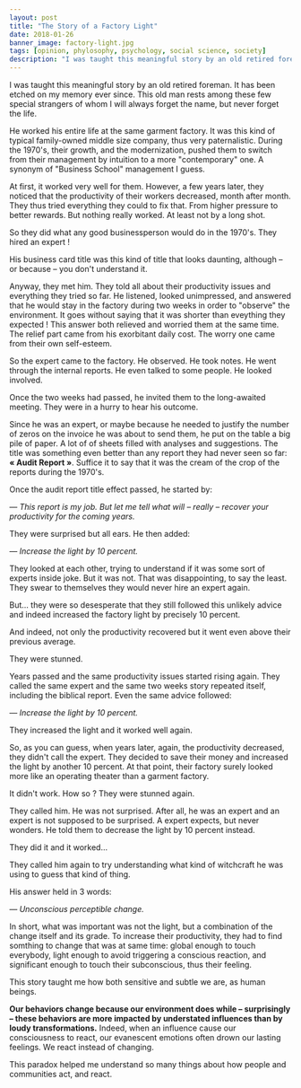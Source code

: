 ```yaml
---
layout: post
title: "The Story of a Factory Light"
date: 2018-01-26
banner_image: factory-light.jpg
tags: [opinion, phylosophy, psychology, social science, society]
description: "I was taught this meaningful story by an old retired foreman. It has been etched on my memory ever since. This old man rests among these few special strangers of whom I will always forget the name, but never forget the life. He worked his entire life at the same garment factory. It was this kind of typical family-owned middle size company, thus very paternalistic."
---
```


I was taught this meaningful story by an old retired foreman. It has been etched on my memory ever since. This old man rests among these few special strangers of whom I will always forget the name, but never forget the life.

<!--more-->

He worked his entire life at the same garment factory. It was this kind of typical family-owned middle size company, thus very paternalistic. During the 1970's, their growth, and the modernization, pushed them to switch from their management by intuition to a more "contemporary" one. A synonym of "Business School" management I guess.

At first, it worked very well for them. However, a few years later, they noticed that the productivity of their workers decreased, month after month. They thus tried everything they could to fix that. From higher pressure to better rewards. But nothing really worked. At least not by a long shot.

So they did what any good businessperson would do in the 1970's. They hired an expert !

His business card title was this kind of title that looks daunting, although – or because – you don't understand it.

Anyway, they met him. They told all about their productivity issues and everything they tried so far. He listened, looked unimpressed, and answered that he would stay in the factory during two weeks in order to "observe" the environment. It goes without saying that it was shorter than eveything they expected ! This answer both relieved and worried them at the same time. The relief part came from his exorbitant daily cost. The worry one came from their own self-esteem.

So the expert came to the factory. He observed. He took notes. He went through the internal reports. He even talked to some people. He looked involved.

Once the two weeks had passed, he invited them to the long-awaited meeting. They were in a hurry to hear his outcome.

Since he was an expert, or maybe because he needed to justify the number of zeros on the invoice he was about to send them, he put on the table a big pile of paper. A lot of of sheets filled with analyses and suggestions. The title was something even better than any report they had never seen so far: **« Audit Report »**. Suffice it to say that it was the cream of the crop of the reports during the 1970's.

Once the audit report title effect passed, he started by:

*— This report is my job. But let me tell what will – really – recover your productivity for the coming years.*

They were surprised but all ears. He then added:

*— Increase the light by 10 percent.*

They looked at each other, trying to understand if it was some sort of experts inside joke. But it was not. That was disappointing, to say the least. They swear to themselves they would never hire an expert again.

But... they were so desesperate that they still followed this unlikely advice and indeed increased the factory light by precisely 10 percent.

And indeed, not only the productivity recovered but it went even above their previous average.

They were stunned.

Years passed and the same productivity issues started rising again. They called the same expert and the same two weeks story repeated itself, including the biblical report. Even the same advice followed:

*— Increase the light by 10 percent.*

They increased the light and it worked well again.

So, as you can guess, when years later, again, the productivity decreased, they didn't call the expert. They decided to save their money and increased the light by another 10 percent. At that point, their factory surely looked more like an operating theater than a garment factory.

It didn't work. How so ? They were stunned again.

They called him. He was not surprised. After all, he was an expert and an expert is not supposed to be surprised. A expert expects, but never wonders. He told them to decrease the light by 10 percent instead.

They did it and it worked...

They called him again to try understanding what kind of witchcraft he was using to guess that kind of thing.

His answer held in 3 words:

*— Unconscious perceptible change.*

In short, what was important was not the light, but a combination of the change itself and its grade. To increase their productivity, they had to find somthing to change that was at same time: global enough to touch everybody, light enough to avoid triggering a conscious reaction, and significant enough to touch their subconscious, thus their feeling.

This story taught me how both sensitive and subtle we are, as human beings.

**Our behaviors change because our environment does while – surprisingly – these behaviors are more impacted by understated influences than by loudy transformations.** Indeed, when an influence cause our consciousness to react, our evanescent emotions often drown our lasting feelings. We react instead of changing.

This paradox helped me understand so many things about how people and communities act, and react.
